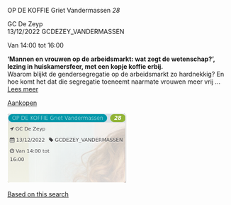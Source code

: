 OP DE KOFFIE Griet Vandermassen *28*

GC De Zeyp  
13/12/2022 GCDEZEY\_VANDERMASSEN  

Van 14:00 tot 16:00

  

  

**‘Mannen en vrouwen op de arbeidsmarkt: wat zegt de wetenschap?’, lezing in huiskamersfeer, met een kopje koffie erbij.**  
Waarom blijkt de gendersegregatie op de arbeidsmarkt zo hardnekkig? En hoe komt het dat die segregatie toeneemt naarmate vrouwen meer vrij ...  
[Lees meer](https://tickets.vgc.be/activity/subscribe/GCDEZEY_VANDERMASSEN)

[Aankopen](https://tickets.vgc.be/ticketingActivity/subscribe/GCDEZEY_VANDERMASSEN)

![](80223.png)

[Based on this search](https://tickets.vgc.be/activity/index?&vrijeplaatsen=1&Age%5B%5D=4%2C6&entity=276)